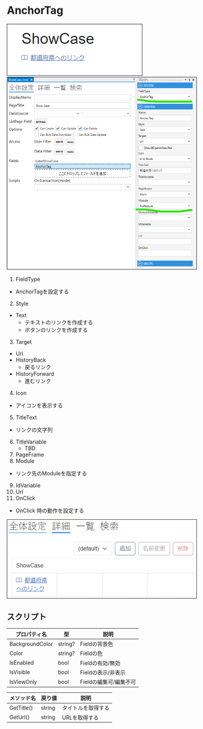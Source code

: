# AnchorTag

<img src="../../images/AnchorTag表示.png" alt="AnchorTag表示" title="AnchorTag表示" style="border: 1px solid;">

<img src="../../images/AnchorTag設定.png" alt="AnchorTag設定" title="AnchorTag設定" style="border: 1px solid;">

1. FieldType
  - AnchorTagを設定する
2. Style
  - Text
    - テキストのリンクを作成する
    - ボタンのリンクを作成する
3. Target
  - Url
  - HistoryBack
    - 戻るリンク
  - HistoryForward
    - 進むリンク
4. Icon
  - アイコンを表示する
5. TitleText
  - リンクの文字列
6. TitleVariable
   - TBD
7. PageFrame
8. Module
  - リンク先のModuleを指定する
9. IdVariable
10. Url
11. OnClick
  - OnClick 時の動作を設定する
 
<img src="../../images/AnchorTag詳細.png" alt="AnchorTag詳細" title="AnchorTag詳細" style="border: 1px solid;">

## スクリプト
| プロパティ名          | 型               | 説明                                            |
|-----------------|-----------------|-----------------------------------------------|
| BackgroundColor | string?         | Fieldの背景色                                     | 
| Color           | string?         | Fieldの色                                       |
| IsEnabled       | bool            | Fieldの有効/無効                                   |
| IsVisible       | bool            | Fieldの表示/非表示                                  |
| IsViewOnly      | bool            | Fieldの編集可/編集不可                                |

| メソッド名      | 戻り値     | 説明        |
|------------|---------|-----------|
| GetTitle() | string  | タイトルを取得する |
| GetUrl()   | string  | URLを取得する  |
